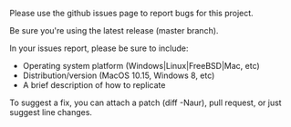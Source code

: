 Please use the github issues page to report bugs for this project.

Be sure you're using the latest release (master branch).

In your issues report, please be sure to include:
- Operating system platform (Windows|Linux|FreeBSD|Mac, etc)
- Distribution/version (MacOS 10.15, Windows 8, etc)
- A brief description of how to replicate

To suggest a fix, you can attach a patch (diff -Naur), pull request, or just suggest line changes.
